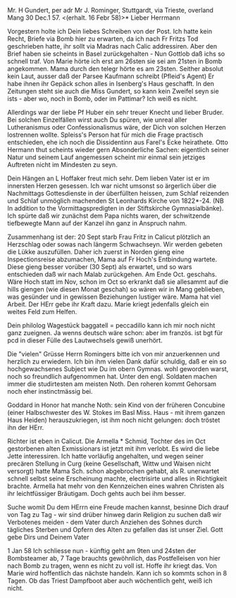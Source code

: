 Mr. H Gundert, per adr Mr J. Rominger, Stuttgardt, via Trieste, overland 
 Mang 30 Dec.1 57.
 <(erhalt. 16 Febr 58)>*
Lieber Herrmann

Vorgestern holte ich Dein liebes Schreiben von der Post. Ich hatte kein Recht, Briefe via Bomb hier zu erwarten, da ich nach Fr Fritzs Tod geschrieben hatte, ihr sollt via Madras nach Calic addressiren. Aber den Brief haben sie scheints in Basel zurückgehalten - Nun Gottlob daß ichs so schnell traf. Von Marie hörte ich erst am 26sten sie sei am 21sten in Bomb angekommen. Mama durch den telegr hörte es am 23sten. Seither absolut kein Laut, ausser daß der Parsee Kaufmann schreibt (Pfleid's Agent) Er habe ihnen ihr Gepäck schon alles in Isenberg's Haus geschafft. In den Zeitungen steht sie auch die Miss Gundert, so kann kein Zweifel seyn sie ists - aber wo, noch in Bomb, oder im Pattimar? Ich weiß es nicht.

Allerdings war der liebe Pf Huber ein sehr treuer Knecht und lieber Bruder. Bei solchen Einzelfällen wirst auch Du spüren, wie unreal aller Lutheranismus oder Confessionalismus wäre, der Dich von solchen Herzen lostrennen wollte. Spleiss's Person hat für mich die Frage practisch entschieden, ehe ich noch die Dissidentinn aus Farel's Ecke heirathete. Otto Hermann thut scheints wieder gern Absonderliche Sachen: eigentlich seiner Natur und seinem Lauf angemessen scheint mir einmal sein jetziges Auftreten nicht im Mindesten zu seyn.

Dein Hängen an L Hoffaker freut mich sehr. Dem lieben Vater ist er im innersten Herzen gesessen. Ich war nicht umsonst so ärgerlich über die Nachmittags Gottesdienste in der überfüllten heissen, zum Schlaf reizenden und Schlaf unmöglich machenden St Leonhards Kirche von 1822*-24. (NB In addition to the Vormittagspredigten in der Stiftskirche Gymnasialbänke). Ich spürte daß wir zunächst dem Papa nichts waren, der schwitzende tiefbewegte Mann auf der Kanzel ihn ganz in Anspruch nahm.

Zusammenhang ist der: 20 Sept starb Frau Fritz in Calicut plötzlich an Herzschlag oder sowas nach längerm Schwachseyn. Wir werden gebeten die Lükke auszufüllen. Daher ich zuerst in Norden gieng eine Inspectionsreise abzumachen, Mama auf Fr Hoch's Entbindung wartete. Diese gieng besser vorüber (30 Sept) als erwartet, und so wars entschieden daß wir nach Malab zurückgehen. Am Ende Oct. geschahs. Wäre Hoch statt im Nov, schon im Oct so erkrankt daß sie allesammt auf die hills giengen (wie diesen Monat geschah) so wären wir in Mang geblieben, was gesünder und in gewissen Beziehungen lustiger wäre. Mama hat viel Arbeit. Der HErr gebe ihr Kraft dazu. Marie kriegt jedenfalls gleich ein weites Feld zum Helfen.

Dein philolog Wagestück baggatell = peccadillo kann ich mir noch nicht ganz zueignen. Ja wenns deutsch wäre schon: aber im französ. ist bgt für pcd in dieser Fülle des Lautwechsels gewiß unerhört.

Die "vielen" Grüsse Herrn Romingers bitte ich von mir anzuerkennen und herzlich zu erwiedern. Ich bin ihm vielen Dank dafür schuldig, daß er ein so hochgewachsenes Subject wie Du im obern Gymnas. wohl geworden warst, noch so freundlich aufgenommen hat. Unter den engl. Soldaten machen immer die studirtesten am meisten Noth. Den roheren kommt Gehorsam noch eher instinctmässig bei.

Goddard in Honor hat manche Noth: sein Kind von der früheren Concubine (einer Halbschwester des W. Stokes im Basl Miss. Haus - mit ihrem ganzen Haus Heiden) herauszukriegen, ist ihm noch nicht gelungen: doch tröstet ihn der HErr.

Richter ist eben in Calicut. Die Armella <Arabella>* Schmid, Tochter des im Oct gestorbenen alten Exmissionars ist jetzt mit ihm verlobt. Es wird die liebe Jette interessiren. Ich hatte vorläufig angehalten, und wegen seiner precären Stellung in Curg (keine Gesellschaft, Wittw und Waisen nicht versorgt) hatte Mama Sch. schon abgebrochen gehabt, als R. unerwartet schnell selbst seine Erscheinung machte, electrisirte und alles in Richtigkeit brachte. Armella hat mehr von den Kennzeichen eines wahren Christen als ihr leichtfüssiger Bräutigam. Doch gehts auch bei ihm besser.

Suche womit Du dem HErrn eine Freude machen kannst, besinne Dich drauf von Tag zu Tag - wir sind drüber hinweg darin Religion zu suchen daß wir Verbotenes meiden - dem Vater durch Anziehen des Sohnes durch tägliches Sterben und Opfern des Alten zu gefallen das ist unser Ziel. Gott gebe Dirs und  Deinem Vater

1 Jan 58 Ich schliesse nun - künftig geht am 9ten und 24sten der Bombsteamer ab, 7 Tage brauchts gewöhnlich, das Postfelleisen von hier nach Bomb zu tragen, wenn es nicht zu voll ist. Hoffe ihr kriegt das. Von Marie wird hoffentlich das nächste handeln. Kann ich so kommts schon in 8 Tagen. Ob das Triest Dampfboot aber auch wöchentlich geht, weiß ich nicht. 
